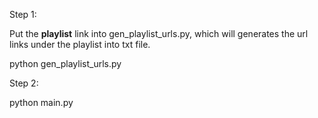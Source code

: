 Step 1: 

Put the **playlist** link into gen_playlist_urls.py, which will generates the url links under the playlist into txt file.

python gen_playlist_urls.py


Step 2: 

python main.py
